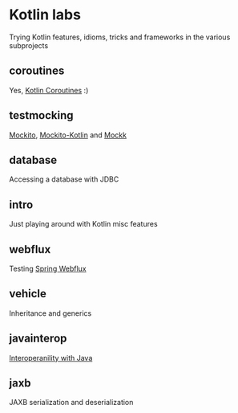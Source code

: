 # Kotlin labs
Trying Kotlin features, idioms, tricks and frameworks in the various subprojects

## coroutines
Yes, [Kotlin Coroutines](https://kotlinlang.org/docs/reference/coroutines-overview.html) :)

## testmocking
[Mockito](https://site.mockito.org/), [Mockito-Kotlin](https://github.com/nhaarman/mockito-kotlin) and [Mockk](https://mockk.io/)

## database
Accessing a database with JDBC

## intro
Just playing around with Kotlin misc features

## webflux
Testing [Spring Webflux](https://docs.spring.io/spring/docs/current/spring-framework-reference/web-reactive.html)

## vehicle
Inheritance and generics

## javainterop
[Interoperanility with Java](https://kotlinlang.org/docs/reference/java-to-kotlin-interop.html)

## jaxb
JAXB serialization and deserialization